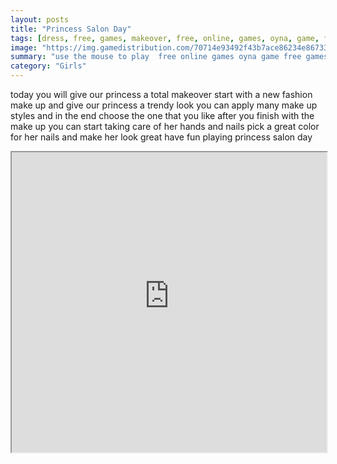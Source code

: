 ```yaml
---
layout: posts
title: "Princess Salon Day"
tags: [dress, free, games, makeover, free, online, games, oyna, game, free, games, play, play, games]
image: "https://img.gamedistribution.com/70714e93492f43b7ace86234e8673329-512x384.jpeg"
summary: "use the mouse to play  free online games oyna game free games play play games"
category: "Girls"
---
```


today you will give our princess a total makeover start with a new fashion make up and give our princess a trendy look you can apply many make up styles and in the end choose the one that you like after you finish with the make up you can start taking care of her hands and nails pick a great color for her nails and make her look great have fun playing princess salon day

<iframe width="100%" height="480px;" src="https://html5.gamedistribution.com/70714e93492f43b7ace86234e8673329/"></iframe>
